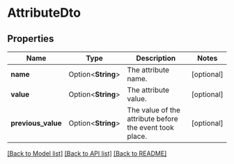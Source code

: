 # AttributeDto

## Properties

Name | Type | Description | Notes
------------ | ------------- | ------------- | -------------
**name** | Option<**String**> | The attribute name. | [optional]
**value** | Option<**String**> | The attribute value. | [optional]
**previous_value** | Option<**String**> | The value of the attribute before the event took place. | [optional]

[[Back to Model list]](../README.md#documentation-for-models) [[Back to API list]](../README.md#documentation-for-api-endpoints) [[Back to README]](../README.md)


